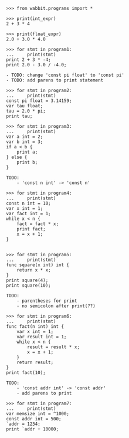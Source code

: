     >>> from wabbit.programs import *

    >>> print(int_expr)
    2 + 3 * 4

    >>> print(float_expr)
    2.0 + 3.0 * 4.0

    >>> for stmt in program1:
    ...     print(stmt)
    print 2 + 3 * -4;
    print 2.0 - 3.0 / -4.0;

    - TODO: change 'const pi float' to 'const pi'
    - TODO: add parens to print statement

    >>> for stmt in program2:
    ...     print(stmt)
    const pi float = 3.14159;
    var tau float;
    tau = 2.0 * pi;
    print tau;

    >>> for stmt in program3:
    ...     print(stmt)
    var a int = 2;
    var b int = 3;
    if a < b {
        print a;
    } else {
        print b;
    }

    TODO: 
        - 'const n int' -> 'const n'

    >>> for stmt in program4:
    ...     print(stmt)
    const n int = 10;
    var x int = 1;
    var fact int = 1;
    while x < n {
        fact = fact * x;
        print fact;
        x = x + 1;
    }


    >>> for stmt in program5:
    ...     print(stmt)
    func square(x int) int {
        return x * x;
    }
    print square(4);
    print square(10);

    TODO:
        - parentheses for print
        - no semicolon after print(??)

    >>> for stmt in program6:
    ...     print(stmt)
    func fact(n int) int {
        var x int = 1;
        var result int = 1;
        while x < n {
            result = result * x;
            x = x + 1;
        }
        return result;
    }
    print fact(10);

    TODO:
        - 'const addr int' -> 'const addr'
        - add parens to print

    >>> for stmt in program7:
    ...     print(stmt)
    var memsize int = ^1000;
    const addr int = 500;
    `addr = 1234;
    print `addr + 10000;
